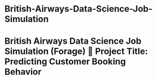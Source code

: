 # British-Airways-Data-Science-Job-Simulation
# British Airways Data Science Job Simulation (Forage)  🚀 **Project Title:** Predicting Customer Booking Behavior
